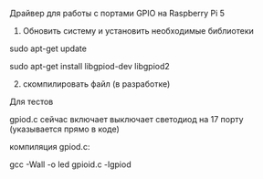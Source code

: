 Драйвер для работы с портами GPIO на Raspberry Pi 5

1. Обновить систему и установить необходимые библиотеки

sudo apt-get update

sudo apt-get install libgpiod-dev libgpiod2 

2. скомпилировать файл (в разработке)

Для тестов

gpiod.c сейчас включает выключает светодиод на 17 порту (указывается прямо в коде)

компиляция gpiod.c:

gcc -Wall -o led gpioid.c -lgpiod